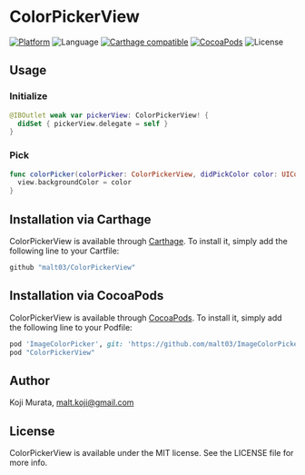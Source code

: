 # ColorPickerView

[![Platform](https://img.shields.io/cocoapods/p/ColorPickerView.svg?style=flat)](http://cocoapods.org/pods/ColorPickerView)
![Language](https://img.shields.io/badge/language-Swift%203.0-orange.svg)
[![Carthage compatible](https://img.shields.io/badge/Carthage-compatible-4BC51D.svg?ColorPickerViewstyle=flat)](https://github.com/Carthage/Carthage)
[![CocoaPods](https://img.shields.io/cocoapods/v/ColorPickerView.svg?style=flat)](http://cocoapods.org/pods/ColorPickerView)
![License](https://img.shields.io/github/license/malt03/ColorPickerView.svg?style=flat)

## Usage

### Initialize
```swift
@IBOutlet weak var pickerView: ColorPickerView! {
  didSet { pickerView.delegate = self }
}
```

### Pick
```swift
func colorPicker(colorPicker: ColorPickerView, didPickColor color: UIColor, touchPoint point: CGPoint) {
  view.backgroundColor = color
}
```

## Installation via Carthage

ColorPickerView is available through [Carthage](https://github.com/Carthage/Carthage). To install
it, simply add the following line to your Cartfile:

```ruby
github "malt03/ColorPickerView"
```

## Installation via CocoaPods

ColorPickerView is available through [CocoaPods](http://cocoapods.org). To install
it, simply add the following line to your Podfile:

```ruby
pod 'ImageColorPicker', git: 'https://github.com/malt03/ImageColorPicker.git', tag: '0.2.0-beta1'
pod "ColorPickerView"
```

## Author

Koji Murata, malt.koji@gmail.com

## License

ColorPickerView is available under the MIT license. See the LICENSE file for more info.
